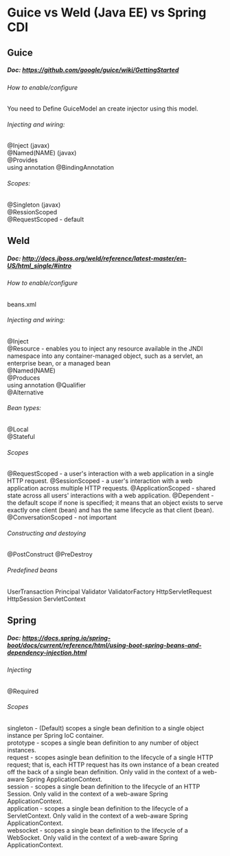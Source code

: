 # Guice vs Weld (Java EE) vs Spring CDI

## Guice

##### Doc: https://github.com/google/guice/wiki/GettingStarted

###### How to enable/configure
You need to Define GuiceModel an create injector using this model.

###### Injecting and wiring:
@Inject (javax)  
@Named(NAME) (javax)  
@Provides  
using annotation @BindingAnnotation  

###### Scopes:
@Singleton (javax)  
@RessionScoped  
@RequestScoped - default  



## Weld 

##### Doc: http://docs.jboss.org/weld/reference/latest-master/en-US/html_single/#intro

###### How to enable/configure
beans.xml

###### Injecting and wiring:
@Inject  
@Resource -  enables you to inject any resource available in the JNDI namespace into any container-managed object, such as a servlet, an enterprise bean, or a managed bean  
@Named(NAME)  
@Produces  
using annotation @Qualifier  
@Alternative  

###### Bean types:
@Local  
@Stateful  

###### Scopes
@RequestScoped - a user's interaction with a web application in a single HTTP request.
@SessionScoped - a user's interaction with a web application across multiple HTTP requests.
@ApplicationScoped - shared state across all users' interactions with a web application.
@Dependent - the default scope if none is specified; it means that an object exists to serve exactly one client (bean) and has the same lifecycle as that client (bean).
@ConversationScoped - not important

###### Constructing and destoying
@PostConstruct
@PreDestroy

###### Predefined beans
UserTransaction
Principal
Validator
ValidatorFactory
HttpServletRequest
HttpSession
ServletContext



## Spring

##### Doc: https://docs.spring.io/spring-boot/docs/current/reference/html/using-boot-spring-beans-and-dependency-injection.html

###### Injecting
@Required

###### Scopes
singleton - (Default) scopes a single bean definition to a single object instance per Spring IoC container.  
prototype - scopes a single bean definition to any number of object instances.  
request - scopes asingle bean definition to the lifecycle of a single HTTP request; that is, each HTTP request has its own instance of a bean created off the back of a single bean definition. Only valid in the context of a web-aware Spring ApplicationContext.  
session - scopes a single bean definition to the lifecycle of an HTTP Session. Only valid in the context of a web-aware Spring ApplicationContext.  
application - scopes a single bean definition to the lifecycle of a ServletContext. Only valid in the context of a web-aware Spring ApplicationContext.  
websocket - scopes a single bean definition to the lifecycle of a WebSocket. Only valid in the context of a web-aware Spring ApplicationContext.  